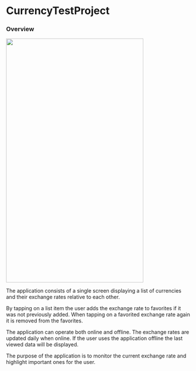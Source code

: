 # CurrencyTestProject
 
### Overview
<img src="https://imgur.com/a/VAZ93Pi" width="375" height="667">

The application consists of a single screen displaying a list of currencies and their exchange rates relative to each other.

By tapping on a list item the user adds the exchange rate to favorites if it was not previously added. When tapping on a favorited exchange rate again it is removed from the favorites.

The application can operate both online and offline. The exchange rates are updated daily when online. If the user uses the application offline the last viewed data will be displayed.

The purpose of the application is to monitor the current exchange rate and highlight important ones for the user.
